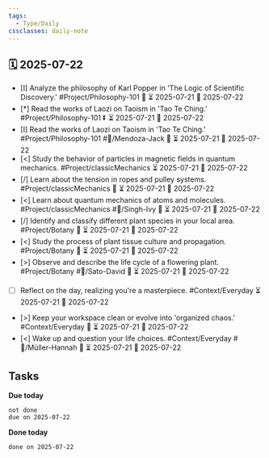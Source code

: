 ```yaml
---
tags:
  - Type/Daily
cssclasses: daily-note
---
```


## 🗓️ 2025-07-22

- [I] Analyze the philosophy of Karl Popper in 'The Logic of Scientific Discovery.' #Project/Philosophy-101 🔺 ⏳ 2025-07-21 📅 2025-07-22
- [*] Read the works of Laozi on Taoism in 'Tao Te Ching.' #Project/Philosophy-101 ⏬ ⏳ 2025-07-21 📅 2025-07-22
- [I] Read the works of Laozi on Taoism in 'Tao Te Ching.' #Project/Philosophy-101 #👤/Mendoza-Jack 🔽 ⏳ 2025-07-21 📅 2025-07-22
- [<] Study the behavior of particles in magnetic fields in quantum mechanics. #Project/classicMechanics ⏳ 2025-07-21 📅 2025-07-22
- [/] Learn about the tension in ropes and pulley systems. #Project/classicMechanics 🔼 ⏳ 2025-07-21 📅 2025-07-22
- [<] Learn about quantum mechanics of atoms and molecules. #Project/classicMechanics #👤/Singh-Ivy 🔺 ⏳ 2025-07-21 📅 2025-07-22
- [/] Identify and classify different plant species in your local area. #Project/Botany 🔼 ⏳ 2025-07-21 📅 2025-07-22
- [<] Study the process of plant tissue culture and propagation. #Project/Botany 🔺 ⏳ 2025-07-21 📅 2025-07-22
- [>] Observe and describe the life cycle of a flowering plant. #Project/Botany #👤/Sato-David 🔺 ⏳ 2025-07-21 📅 2025-07-22
- [ ] Reflect on the day, realizing you're a masterpiece. #Context/Everyday ⏳ 2025-07-21 📅 2025-07-22
- [>] Keep your workspace clean or evolve into 'organized chaos.' #Context/Everyday 🔽 ⏳ 2025-07-21 📅 2025-07-22
- [<] Wake up and question your life choices. #Context/Everyday #👤/Müller-Hannah 🔼 ⏳ 2025-07-21 📅 2025-07-22

## Tasks

**Due today**

```tasks
not done
due on 2025-07-22
```

**Done today**

```tasks
done on 2025-07-22
```
            